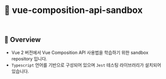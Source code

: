 # :page_facing_up: vue-composition-api-sandbox

<br>

## :pushpin: Overview

- Vue 2 버전에서 Vue Composition API 사용법을 학습하기 위한 sandbox repository 입니다.
- `Typescript` 언어를 기반으로 구성되어 있으며 `Jest` 테스팅 라이브러리가 설치되어 있습니다.

